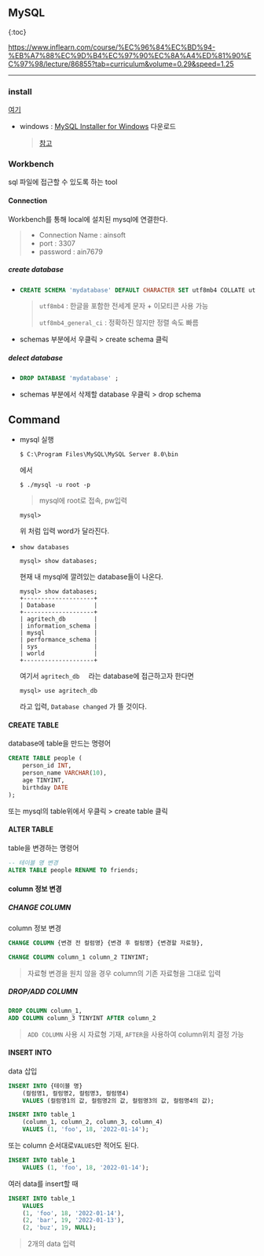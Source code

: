 ## MySQL

{:toc}





https://www.inflearn.com/course/%EC%96%84%EC%BD%94-%EB%A7%88%EC%9D%B4%EC%97%90%EC%8A%A4%ED%81%90%EC%97%98/lecture/86855?tab=curriculum&volume=0.29&speed=1.25

---



### install

[여기](https://dev.mysql.com/downloads/) 

- windows : [MySQL Installer for Windows](https://dev.mysql.com/downloads/windows/) 다운로드

  > [참고](https://www.inflearn.com/course/%EC%96%84%EC%BD%94-%EB%A7%88%EC%9D%B4%EC%97%90%EC%8A%A4%ED%81%90%EC%97%98/lecture/86854?tab=curriculum&volume=0.49&quality=auto&speed=1.25)



### Workbench

sql 파일에 접근할 수 있도록 하는 tool

#### Connection

Workbench를 통해 local에 설치된 mysql에 연결한다.

> - Connection Name : ainsoft
> - port : 3307
> - password : ain7679



##### create database

- ```sql
  CREATE SCHEMA 'mydatabase' DEFAULT CHARACTER SET utf8mb4 COLLATE utf8mb4_general_ci ;
  ```

  > `utf8mb4` : 한글을 포함한 전세계 문자 + 이모티콘 사용 가능
  >
  > `utf8mb4_general_ci` : 정확하진 않지만 정렬 속도 빠름

- schemas 부분에서 우클릭 > create schema 클릭



##### delect database

- ```sql
  DROP DATABASE 'mydatabase' ;
  ```

- schemas 부분에서 삭제할 database 우클릭 > drop schema





## Command

- mysql 실행

  ```
  $ C:\Program Files\MySQL\MySQL Server 8.0\bin 
  ```

  에서 

  ```
  $ ./mysql -u root -p
  ```

  > mysql에 root로 접속, pw입력

  ```
  mysql>
  ```

  위 처럼 입력 word가 달라진다.





- `show databases`

  ```
  mysql> show databases;
  ```

  현재 내 mysql에 깔려있는 database들이 나온다.
  
  ```
  mysql> show databases; 
  +--------------------+
  | Database           |
  +--------------------+
  | agritech_db        |
  | information_schema |
  | mysql              |
  | performance_schema |
  | sys                |
  | world              |
  +--------------------+
  ```
  
  여기서 `agritech_db  ` 라는 database에 접근하고자 한다면
  
  ```
  mysql> use agritech_db
  ```
  
  라고 입력, `Database changed` 가 뜰 것이다.



#### CREATE TABLE

database에 table을 만드는 명령어

```sql
CREATE TABLE people (
	person_id INT,
	person_name VARCHAR(10),
	age TINYINT,
	birthday DATE
);
```



또는 mysql의 table위에서 우클릭 > create table 클릭



#### ALTER TABLE

table을 변경하는 명령어

```sql
-- 테이블 명 변경
ALTER TABLE people RENAME TO friends;
```



#### column 정보 변경

##### CHANGE COLUMN

column 정보 변경

```sql
CHANGE COLUMN {변경 전 컬럼명} {변경 후 컬럼명} {변경할 자료형},
```

```sql
CHANGE COLUMN column_1 column_2 TINYINT;
```

> 자료형 변경을 원치 않을 경우 column의 기존 자료형을 그대로 입력

##### DROP/ADD COLUMN

```sql
DROP COLUMN column_1,
ADD COLUMN column_3 TINYINT AFTER column_2
```

> `ADD COLUMN` 사용 시 자료형 기재, `AFTER`을 사용하여 column위치 결정 가능



#### INSERT INTO 

data 삽입

```sql
INSERT INTO {테이블 명}
	(컬럼명1, 컬럼명2, 컬럼명3, 컬럼명4)
    VALUES (컬럼명1의 값, 컬럼명2의 값, 컬럼명3의 값, 컬럼명4의 값);
```

```sql
INSERT INTO table_1
	(column_1, column_2, column_3, column_4)
    VALUES (1, 'foo', 18, '2022-01-14');
```

또는 column 순서대로`VALUES`만 적어도 된다.

```sql
INSERT INTO table_1
    VALUES (1, 'foo', 18, '2022-01-14');
```



여러 data를 insert할 때

```sql
INSERT INTO table_1
    VALUES 
    (1, 'foo', 18, '2022-01-14'),
    (2, 'bar', 19, '2022-01-13'),
    (2, 'buz', 19, NULL);
```

> 2개의 data 입력





